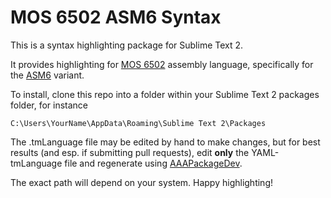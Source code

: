 # MOS 6502 ASM6 Syntax

This is a syntax highlighting package for Sublime Text 2.

It provides highlighting for [MOS 6502](http://en.wikipedia.org/wiki/MOS_Technology_6502) assembly language, specifically for the [ASM6](http://home.comcast.net/~olimar/NES/) variant.

To install, clone this repo into a folder within your Sublime Text 2 packages folder, for instance

	C:\Users\YourName\AppData\Roaming\Sublime Text 2\Packages

The .tmLanguage file may be edited by hand to make changes, but for best results (and esp. if submitting pull requests), edit **only** the YAML-tmLanguage file and regenerate using [AAAPackageDev](https://github.com/SublimeText/AAAPackageDev).

The exact path will depend on your system. Happy highlighting!
